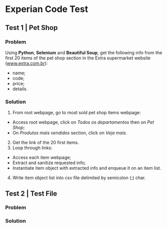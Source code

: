 # Experian Code Test

## Test 1 | Pet Shop

### Problem

Using **Python**, **Selenium** and **Beautiful Soup**, get the following info
from the first 20 items of the pet shop section in the Extra supermarket website
(www.extra.com.br):

* name;
* code;
* price;
* details.

### Solution

1. From root webpage, go to most sold pet shop items webpage:
  * Access root webpage, click on *Todos os departamentos* then on *Pet Shop*;
  * On *Produtos mais vendidos* section, click on *Veja mais*.
2. Get the link of the 20 first items.
3. Loop through links:
  * Access each item webpage;
  * Extract and sanitize requested info;
  * Instantiate item object with extracted info and enqueue it on an item list.
4. Write item object list into csv file delimited by semicolon (;) char.

## Test 2 | Test File

### Problem

### Solution
